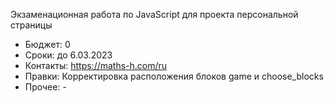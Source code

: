 Экзаменационная работа по JavaScript для проекта персональной страницы
- Бюджет: 0
- Сроки: до 6.03.2023
- Контакты: https://maths-h.com/ru
- Правки: Корректировка расположения блоков game и choose_blocks 
- Прочее: -
